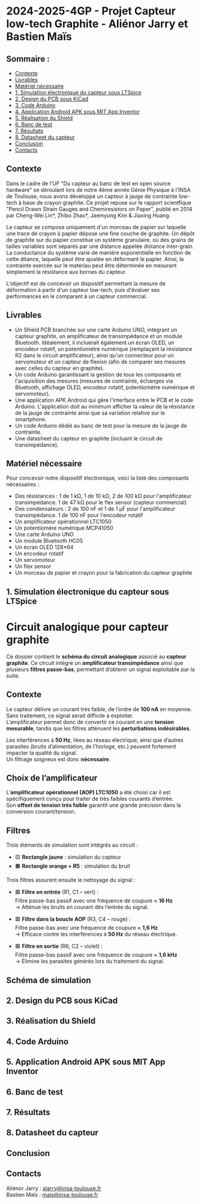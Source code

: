 # 2024-2025-4GP - Projet Capteur low-tech Graphite - Aliénor Jarry et Bastien Maïs

## Sommaire :
- [Contexte](#contexte)
- [Livrables](#livrables)
- [Matériel nécessaire](#matériel-nécessaire)
- [1. Simulation électronique du capteur sous LTSpice](#1-simulation-électronique-du-capteur-sous-ltspice)
- [2. Design du PCB sous KiCad](#2-design-du-pcb-sous-kicad)
- [3. Code Arduino](#3-code-arduino)
- [4. Application Android APK sous MIT App Inventor](#4-application-android-apk-sous-mit-app-inventor)
- [5. Réalisation du Shield](#5-réalisation-du-shield)
- [6. Banc de test](#6-banc-de-test)
- [7. Résultats](#7-résultats)
- [8. Datasheet du capteur](#8-datasheet-du-capteur)
- [Conclusion](#conclusion)
- [Contacts](#contacts)

## Contexte
Dans le cadre de l'UF "Du capteur au banc de test en open source hardware" se déroulant lors de notre 4ème année Génie Physique à l'INSA de Toulouse, nous avons développé un capteur à jauge de contrainte low-tech à base de crayon graphite. Ce projet repose sur le rapport scientfique "Pencil Drawn Strain Gauges and Chemiresistors on Paper", publié en 2014 par Cheng-Wei Lin*, Zhibo Zhao*, Jaemyung Kim & Jiaxing Huang.

Le capteur se compose uniquement d'un morceau de papier sur laquelle une trace de crayon à papier dépose une fine couche de graphite. Un dépôt de graphite sur du papier constitue un système granulaire, où des grains de tailles variables sont séparés par une distance appelée distance inter-grain. La conductance du système varie de manière exponentielle en fonction de cette ditance, laquelle peut être ajustée en déformant le papier. Ainsi, la contrainte exercée sur le matériau peut être déterminée en mesurant simplement la résistance aux bornes du capteur.

L'objectif est de concevoir un dispositif permettant la mesure de déformation à partir d'un capteur low-tech, puis d'évaluer ses performances en le comparant à un capteur commercial.

## Livrables
- Un Shield PCB branchée sur une carte Arduino UNO, intégrant un capteur graphite, un amplificateur de transimpédance et un module Bluetooth. Idéalement, il incluerait également un écran OLED, un encodeur rotatif, un potentiomètre numérique (remplaçant la résistance R2 dans le circuit amplificateur), ainsi qu'un connecteur pour un servomoteur et un capteur de flexion (afin de comparer ses mesures avec celles du capteur en graphite).
- Un code Arduino garantissant la gestion de tous les composants et l'acquisition des mesures (mesures de contrainte, échanges via Bluetooth, affichage OLED, encodeur rotatif, potentiomètre numérique et servomoteur).
- Une application APK Android qui gère l'interface entre le PCB et le code Arduino. L'application doit au minimum afficher la valeur de la résistance de la jauge de contrainte ainsi que sa variation relative sur le smartphone.
- Un code Arduino dédié au banc de test pour la mesure de la jauge de contrainte.
- Une datasheet du capteur en graphite (incluant le circuit de transimpédance).

## Matériel nécessaire
Pour concevoir notre dispositif électronique, voici la liste des composants nécessaires :
- Des résistances : 1 de 1 kΩ, 1 de 10 kΩ, 2 de 100 kΩ pour l'amplificateur transimpédance. 1 de 47 kΩ pour le flex sensor (capteur commercial)
- Des condensateurs : 2 de 100 nF et 1 de 1 μF pour l'amplificateur transimpédance. 1 de 100 nF pour l'encodeur rotatif
- Un amplificateur opérationnel LTC1050
- Un potentiomère numérique MCP41050
- Une carte Arduino UNO
- Un module Bluetooth HC05
- Un écran OLED 128×64
- Un encodeur rotatif
- Un servomoteur
- Un flex sensor
- Un morceau de papier et crayon pour la fabrication du capteur graphite

## 1. Simulation électronique du capteur sous LTSpice
# Circuit analogique pour capteur graphite

Ce dossier contient le **schéma du circuit analogique** associé au **capteur graphite**. Ce circuit intègre un **amplificateur transimpédance** ainsi que plusieurs **filtres passe-bas**, permettant d’obtenir un signal exploitable par la suite.

## Contexte

Le capteur délivre un courant très faible, de l’ordre de **100 nA** en moyenne. Sans traitement, ce signal serait difficile à exploiter.  
L’amplificateur permet donc de convertir ce courant en une **tension mesurable**, tandis que les filtres atténuent les **perturbations indésirables**.

Les interférences à **50 Hz**, liées au réseau électrique, ainsi que d’autres parasites (bruits d’alimentation, de l’horloge, etc.) peuvent fortement impacter la qualité du signal.  
Un filtrage soigneux est donc **nécessaire**.

## Choix de l’amplificateur

L’**amplificateur opérationnel (AOP) LTC1050** a été choisi car il est spécifiquement conçu pour traiter de très faibles courants d’entrée.  
Son **offset de tension très faible** garantit une grande précision dans la conversion courant/tension.

## Filtres

Trois éléments de simulation sont intégrés au circuit :

- 🟨 **Rectangle jaune** : simulation du capteur  
- 🟧 **Rectangle orange + R5** : simulation du bruit

Trois filtres assurent ensuite le nettoyage du signal :

- 🟩 **Filtre en entrée** (R1, C1 – vert) :  
  Filtre passe-bas passif avec une fréquence de coupure ≈ **16 Hz**  
  → Atténue les bruits en courant dès l’entrée du signal.

- 🟥 **Filtre dans la boucle AOP** (R3, C4 – rouge) :  
  Filtre passe-bas avec une fréquence de coupure ≈ **1,6 Hz**  
  → Efficace contre les interférences à **50 Hz** du réseau électrique.

- 🟪 **Filtre en sortie** (R6, C2 – violet) :  
  Filtre passe-bas passif avec une fréquence de coupure ≈ **1,6 kHz**  
  → Élimine les parasites générés lors du traitement du signal.

## Schéma de simulation




## 2. Design du PCB sous KiCad

## 3. Réalisation du Shield 

## 4. Code Arduino 

## 5. Application Android APK sous MIT App Inventor

## 6. Banc de test

## 7. Résultats

## 8. Datasheet du capteur

## Conclusion

## Contacts
Aliénor Jarry : [ajarry@insa-toulouse.fr](mailto:ajarry@insa-toulouse.fr)  
Bastien Maïs : [mais@insa-toulouse.fr](mailto:mais@insa-toulouse.fr)  
